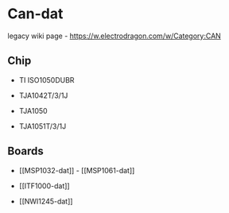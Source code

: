 
# Can-dat 

legacy wiki page - https://w.electrodragon.com/w/Category:CAN


## Chip 

- TI ISO1050DUBR

- TJA1042T/3/1J
- TJA1050
- TJA1051T/3/1J




## Boards 

- [[MSP1032-dat]] - [[MSP1061-dat]]
 
- [[ITF1000-dat]]

- [[NWI1245-dat]]


